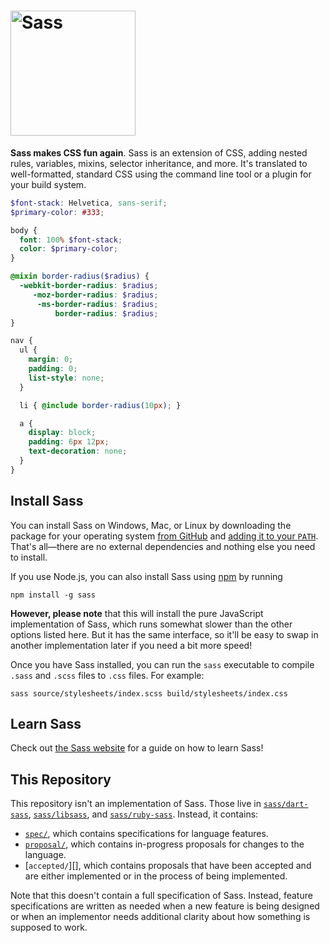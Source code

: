 <h1><img width="200px" alt="Sass" src="https://rawgit.com/sass/sass-site/master/source/assets/img/logos/logo.svg" /></h1>

**Sass makes CSS fun again**. Sass is an extension of CSS, adding nested rules,
variables, mixins, selector inheritance, and more. It's translated to
well-formatted, standard CSS using the command line tool or a plugin for your
build system.

```scss
$font-stack: Helvetica, sans-serif;
$primary-color: #333;

body {
  font: 100% $font-stack;
  color: $primary-color;
}

@mixin border-radius($radius) {
  -webkit-border-radius: $radius;
     -moz-border-radius: $radius;
      -ms-border-radius: $radius;
          border-radius: $radius;
}

nav {
  ul {
    margin: 0;
    padding: 0;
    list-style: none;
  }

  li { @include border-radius(10px); }

  a {
    display: block;
    padding: 6px 12px;
    text-decoration: none;
  }
}
```

## Install Sass

You can install Sass on Windows, Mac, or Linux by downloading the package for
your operating system [from GitHub][] and [adding it to your `PATH`][PATH].
That's all—there are no external dependencies and nothing else you need to
install.

[from GitHub]: https://github.com/sass/dart-sass/releases/tag/1.1.1
[PATH]: https://katiek2.github.io/path-doc/

If you use Node.js, you can also install Sass using [npm][] by running

[npm]: https://www.npmjs.com/

```
npm install -g sass
```

**However, please note** that this will install the pure JavaScript
implementation of Sass, which runs somewhat slower than the other options listed
here. But it has the same interface, so it'll be easy to swap in another
implementation later if you need a bit more speed!

Once you have Sass installed, you can run the `sass` executable to compile
`.sass` and `.scss` files to `.css` files. For example:

```
sass source/stylesheets/index.scss build/stylesheets/index.css
```

## Learn Sass

Check out [the Sass website](http://sass-lang.com/guide) for a guide on how to
learn Sass!

## This Repository

This repository isn't an implementation of Sass. Those live in
[`sass/dart-sass`][], [`sass/libsass`][], and [`sass/ruby-sass`][]. Instead, it
contains:

[`sass/dart-sass`]: https://github.com/sass/dart-sass
[`sass/libsass`]: https://github.com/sass/libsass
[`sass/ruby-sass`]: https://github.com/sass/ruby-sass

* [`spec/`][], which contains specifications for language features.
* [`proposal/`][], which contains in-progress proposals for changes to the
  language.
* [`accepted/`][], which contains proposals that have been accepted and are
  either implemented or in the process of being implemented.

[`spec/`]: https://github.com/sass/language/tree/master/spec
[`proposal/`]: https://github.com/sass/language/tree/master/proposal

Note that this doesn't contain a full specification of Sass. Instead, feature
specifications are written as needed when a new feature is being designed or
when an implementor needs additional clarity about how something is supposed to
work.
